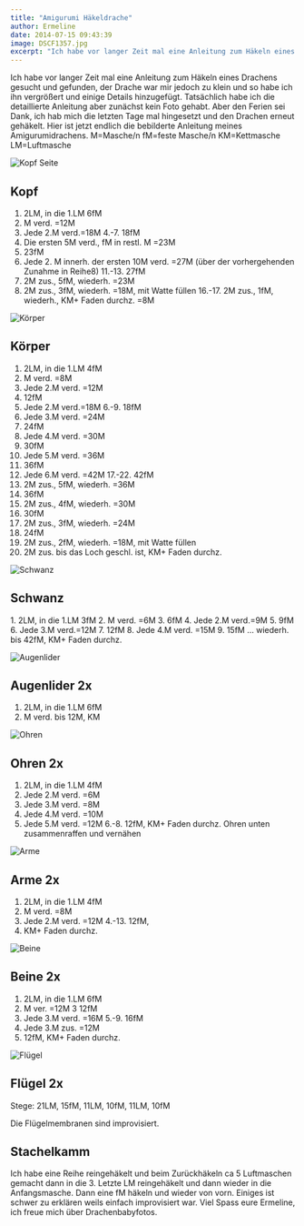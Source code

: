 ```yaml
---
title: "Amigurumi Häkeldrache"
author: Ermeline
date: 2014-07-15 09:43:39
image: DSCF1357.jpg
excerpt: "Ich habe vor langer Zeit mal eine Anleitung zum Häkeln eines Drachens gesucht und gefunden, der Drache war mir jedoch zu klein und so habe ich ihn vergrößert und einige Details hinzugefügt."
---
```


Ich habe vor langer Zeit mal eine Anleitung zum Häkeln eines Drachens
gesucht und gefunden, der Drache war mir jedoch zu klein und so habe ich
ihn vergrößert und einige Details hinzugefügt. Tatsächlich habe ich die
detaillierte Anleitung aber zunächst kein Foto gehabt. Aber den Ferien
sei Dank, ich hab mich die letzten Tage mal hingesetzt und den Drachen
erneut gehäkelt. Hier ist jetzt endlich die bebilderte Anleitung meines
Amigurumidrachens. 
M=Masche/n 
fM=feste Masche/n 
KM=Kettmasche 
LM=Luftmasche

![Kopf Seite](DSCF1357.jpg)

## Kopf 
1. 2LM, in die 1.LM 6fM 
2. M verd. =12M 
3. Jede 2.M verd.=18M 
4.-7. 18fM 
8. Die ersten 5M verd., fM in restl. M =23M 
9. 23fM 
10. Jede 2. M innerh. der ersten 10M verd. =27M (über der vorhergehenden Zunahme in Reihe8) 
11.-13. 27fM 
14. 2M zus., 5fM, wiederh. =23M 
15. 2M zus., 3fM, wiederh. =18M, mit Watte füllen 
16.-17. 2M zus., 1fM, wiederh., KM+ Faden durchz. =8M

![Körper](DSCF1360.jpg)


## Körper
1. 2LM, in die 1.LM 4fM 
2. M verd. =8M 
3. Jede 2.M verd. =12M 
4. 12fM
5. Jede 2.M verd.=18M 
6.-9. 18fM 
10. Jede 3.M verd. =24M 
11. 24fM 
12. Jede 4.M verd. =30M 
13. 30fM 
14. Jede 5.M verd. =36M 
15. 36fM 
16. Jede 6.M verd. =42M 
17.-22. 42fM 
23. 2M zus., 5fM, wiederh. =36M 
24. 36fM 
25. 2M zus., 4fM, wiederh. =30M 
26. 30fM 
27. 2M zus., 3fM, wiederh. =24M 
28. 24fM 
29. 2M zus., 2fM, wiederh. =18M, mit Watte füllen 
30. 2M zus. bis das Loch geschl. ist, KM+ Faden durchz.

![Schwanz](DSCF1361.jpg)

## Schwanz
​1. 2LM, in die 1.LM 3fM 
2. M verd. =6M 
3. 6fM 
4. Jede 2.M verd.=9M 
5. 9fM 
6. Jede 3.M verd.=12M 
7. 12fM 
8. Jede 4.M verd. =15M 
9. 15fM …
wiederh. bis 42fM, KM+ Faden durchz.

![Augenlider](DSCF1362.jpg)

## Augenlider 2x
1. 2LM, in die 1.LM 6fM
2. M verd. bis 12M, KM

![Ohren](DSCF1363.jpg)

## Ohren 2x
1. 2LM, in die 1.LM 4fM
2. Jede 2.M verd. =6M
3. Jede 3.M verd. =8M
4. Jede 4.M verd. =10M
5. Jede 5.M verd. =12M
6.-8. 12fM, KM+ Faden durchz.
Ohren unten zusammenraffen und vernähen

![Arme](DSCF1364.jpg)

## Arme 2x
1. 2LM, in die 1.LM 4fM
2. M verd. =8M
3. Jede 2.M verd. =12M
4.-13. 12fM,
14. KM+ Faden durchz.

![Beine](DSCF1365.jpg)

## Beine 2x
1. 2LM, in die 1.LM 6fM
2. M ver. =12M
3  12fM
4. Jede 3.M verd. =16M
5.-9. 16fM
10. Jede 3.M zus. =12M
11. 12fM, KM+ Faden durchz.

![Flügel](DSCF1366.jpg)

## Flügel 2x
Stege: 21LM, 15fM, 11LM, 10fM, 11LM, 10fM

Die Flügelmembranen sind improvisiert.

## Stachelkamm
Ich habe eine Reihe reingehäkelt und beim Zurückhäkeln ca 5 Luftmaschen gemacht dann in die 3. Letzte LM reingehäkelt und dann wieder in die Anfangsmasche. Dann eine fM häkeln und wieder von vorn. Einiges ist schwer zu erklären weils einfach improvisiert war.
Viel Spass eure Ermeline, ich freue mich über Drachenbabyfotos.

